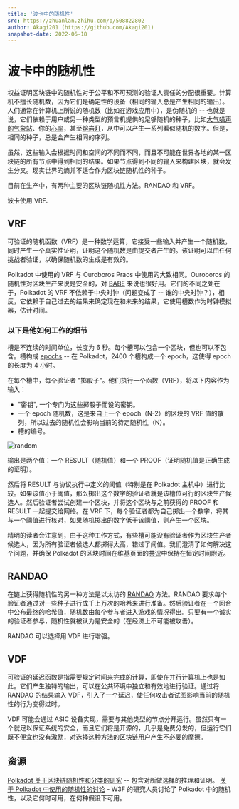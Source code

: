 ```yaml
---
title: '波卡中的随机性'
src: https://zhuanlan.zhihu.com/p/508822802
author: Akagi201 (https://github.com/Akagi201)
snapshot-date: 2022-06-18
---
```


# 波卡中的随机性

权益证明区块链中的随机性对于公平和不可预测的验证人责任的分配很重要。计算机不擅长随机数，因为它们是确定性的设备（相同的输入总是产生相同的输出）。人们通常在计算机上所说的随机数（比如在游戏应用中），是伪随机的 -- 也就是说，它们依赖于用户或另一种类型的预言机提供的足够随机的种子，比如[大气噪声的气象站](https://www.random.org/randomness/)、你的[心率](https://mdpi.altmetric.com/details/47574324)，甚至[熔岩灯](https://en.wikipedia.org/wiki/Lavarand)，从中可以产生一系列看似随机的数字。但是，相同的种子，总是会产生相同的序列。

虽然，这些输入会根据时间和空间的不同而不同，而且不可能在世界各地的某一区块链的所有节点中得到相同的结果。如果节点得到不同的输入来构建区块，就会发生分叉。现实世界的熵并不适合作为区块链随机性的种子。

目前在生产中，有两种主要的区块链随机性方法。RANDAO 和 VRF。

波卡使用 VRF.

## VRF
可验证的随机函数（VRF）是一种数学运算，它接受一些输入并产生一个随机数，同时产生一个真实性证明，证明这个随机数是由提交者产生的。该证明可以由任何挑战者验证，以确保随机数的生成是有效的。

Polkadot 中使用的 VRF 与 Ouroboros Praos 中使用的大致相同。Ouroboros 的随机性对区块生产来说是安全的，对 [BABE](https://wiki.polkadot.network/docs/learn-consensus#BABE) 来说也很好用。它们的不同之处在于，Polkadot 的 VRF 不依赖于中央时钟（问题变成了 -- 谁的中央时钟？），相反，它依赖于自己过去的结果来确定现在和未来的结果，它使用槽数作为时钟模拟器，估计时间。

### 以下是他如何工作的细节
槽是不连续的时间单位，长度为 6 秒。每个槽可以包含一个区块，但也可以不包含。槽构成 [epochs](https://wiki.polkadot.network/docs/glossary##epoch) -- 在 Polkadot，2400 个槽构成一个 epoch，这使得 epoch 的长度为 4 小时。

在每个槽中，每个验证者 "掷骰子"。他们执行一个函数（VRF），将以下内容作为输入：

- "密钥", 一个专门为这些掷骰子而设的密钥。
- 一个 epoch 随机数，这是来自上一个 epoch（N-2）的区块的 VRF 值的散列，所以过去的随机性会影响当前的待定随机性（N）。
- 槽的编号。

![random](assets/random.jpeg)

输出是两个值：一个 RESULT（随机值）和一个 PROOF（证明随机值是正确生成的证明）。

然后将 RESULT 与协议执行中定义的阈值（特别是在 Polkadot 主机中）进行比较。如果该值小于阈值，那么掷出这个数字的验证者就是该槽位可行的区块生产候选人。然后验证者尝试创建一个区块，并将这个区块与之前获得的 PROOF 和 RESULT 一起提交给网络。在 VRF 下，每个验证者都为自己掷出一个数字，将其与一个阈值进行核对，如果随机掷出的数字低于该阈值，则产生一个区块。

精明的读者会注意到，由于这种工作方式，有些槽可能没有验证者作为区块生产者候选人，因为所有验证者候选人都掷得太高，错过了阈值。我们澄清了如何解决这个问题，并确保 Polkadot 的区块时间在维基页面的[共识](https://wiki.polkadot.network/docs/learn-consensus)中保持在恒定时间附近。

## RANDAO
在链上获得随机性的另一种方法是以太坊的 [RANDAO](https://github.com/randao/randao) 方法。RANDAO 要求每个验证者通过对一些种子进行成千上万次的哈希来进行准备。然后验证者在一个回合中公布最终的哈希值，随机数由每个参与者进入游戏的情况得出。只要有一个诚实的验证者参与，随机性就被认为是安全的（在经济上不可能被攻击）。

RANDAO 可以选择用 VDF 进行增强。

## VDF
[可验证的延迟函数](https://vdfresearch.org/)是指需要规定时间来完成的计算，即使在并行计算机上也是如此。它们产生独特的输出，可以在公共环境中独立和有效地进行验证。通过将 RANDAO 的结果输入 VDF，引入了一个延迟，使任何攻击者试图影响当前的随机性的行为变得过时。

VDF 可能会通过 ASIC 设备实现，需要与其他类型的节点分开运行。虽然只有一个就足以保证系统的安全，而且它们将是开源的，几乎是免费分发的，但运行它们既不便宜也没有激励，对选择这种方法的区块链用户产生不必要的摩擦。

## 资源
[Polkadot 关于区块链随机性和分类的研究](https://w3f-research.readthedocs.io/en/latest/polkadot/block-production/Babe.html) -- 包含对所做选择的推理和证明。
[关于 Polkadot 中使用的随机性的讨论](https://github.com/paritytech/ink/issues/57) - W3F 的研究人员讨论了 Polkadot 中的随机性，以及它何时可用，在何种假设下可用。